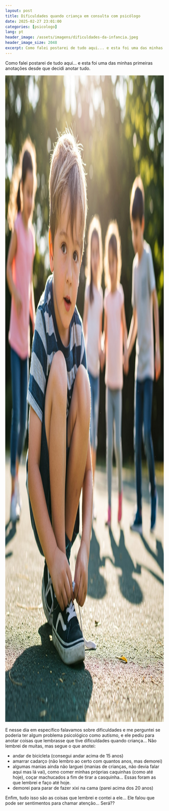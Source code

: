 ```yaml
---
layout: post
title: Dificuldades quando criança em consulta com psicólogo
date: 2025-02-27 23:01:00
categories: [psicologo]
lang: pt
header_image: /assets/imagens/dificuldades-da-infancia.jpeg
header_image_size: 2048
excerpt: Como falei postarei de tudo aqui... e esta foi uma das minhas primeiras anotações desde que deci..
---
```


Como falei postarei de tudo aqui... e esta foi uma das minhas primeiras anotações desde que decidi anotar tudo.

<img alt="Dificuldades quando criança" src="/assets/imagens/dificuldades-da-infancia.jpeg" width="2048" height="2048">

E nesse dia em específico falavamos sobre dificuldades e me perguntei se poderia ter algum problema psicológico como autismo, e ele pediu para anotar coisas que lembrasse que tive dificuldades quando criança... Não lembrei de muitas, mas segue o que anotei:

* andar de bicicleta (consegui andar acima de 15 anos)
* amarrar cadarço (não lembro ao certo com quantos anos, mas demorei)
* algumas manias ainda não larguei (manias de crianças, não devia falar aqui mas lá vai), como comer minhas próprias caquinhas (como até hoje), coçar machucados a fim de tirar a casquinha... Essas foram as que lembrei e faço até hoje.
* demorei para parar de fazer xixi na cama (parei acima dos 20 anos)

Enfim, tudo isso são as coisas que lembrei e contei a ele... Ele falou que pode ser sentimentos para chamar atenção... Será??